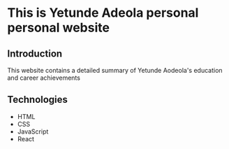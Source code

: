 # This is Yetunde Adeola personal personal website

## Introduction

This website contains a detailed summary of Yetunde Aodeola's education and career achievements

## Technologies

- HTML
- CSS
- JavaScript
- React
